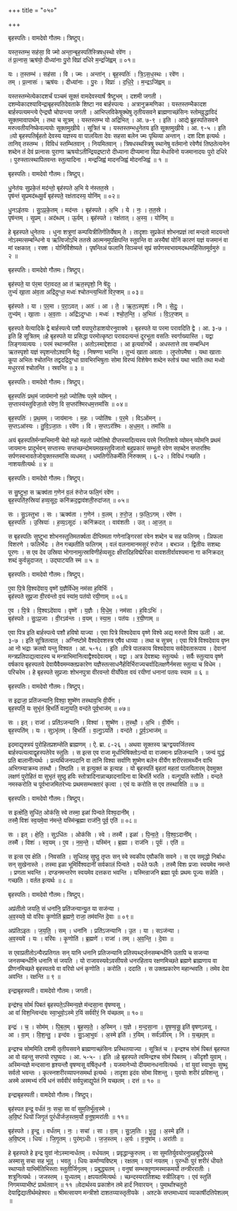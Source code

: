 +++
title = "०५०"

+++


बृहस्पतिः। वामदेवो गौतमः। त्रिष्टुप्।

यस्त॒स्तम्भ॒ सह॑सा॒ वि ज्मो अन्ता॒न्बृह॒स्पति॑स्त्रिषध॒स्थो रवे॑ण ।  
तं प्र॒त्नास॒ ऋष॑यो॒ दीध्या॑नाः पु॒रो विप्रा॑ दधिरे म॒न्द्रजि॑ह्वम् ॥ ०१॥

यः । त॒स्तम्भ॑ । सह॑सा । वि । ज्मः । अन्ता॑न् । बृह॒स्पतिः॑ । त्रि॒ऽस॒ध॒स्थः । रवे॑ण ।  
तम् । प्र॒त्नासः॑ । ऋष॑यः । दीध्या॑नाः । पु॒रः । विप्राः॑ । द॒धि॒रे॒ । म॒न्द्रऽजि॑ह्वम् ॥

यस्तस्तम्भेत्येकादशर्चं पञ्चमं सूक्तं वामदेवस्यार्षं त्रैष्टुभम् । दशमी जगती । दशम्येकादश्याविन्द्राबृहस्पतिदेवताके शिष्टा नव बार्हस्पत्यः । अत्रानुक्रमणिका । यस्तस्तम्भैकादश बार्हस्पत्यमन्त्ये ऐन्द्र्यौ चोपान्त्या जगती । आभिप्लविकेषूक्थेषु तृतीयसवने ब्राह्मणाच्छंसिनः स्तोमव्रुद्धाविदं सूक्तमावापार्थम् । तथा च सूत्रम् । यस्तस्तम्भ यो अद्रिभित् । आ. ७-९ । इति । आद्ये ब्रुहस्पतिसवने मरुत्वतीयनिष्केवल्ययोः सूक्तमुखीये । सूत्रितं च । यस्तस्तम्भधुनेतय इति सूक्तमुखीये । आ. ९-५ । इति ॥यो बृहस्पतिर्बृहतो देवस्य यज्ञस्य वा पालयिता देवः सहसा बलेन ज्मः पृथिव्या अन्तान् । दश दिश इत्यर्थः । तानिव् तस्तम्भ । विविधं स्तम्भितवान् । नियमितवान् । त्रिषधस्थस्त्रिषु स्थानेषु वर्तमानो रवेणैवं तिष्ठतेत्यनेन शब्देन तं देवं प्रत्नासः पुराणा ऋषयोऽतीन्द्रियद्रष्टारो दीध्याना दीप्यमाना विप्रा मेधाविनो यजमानादयः पुरो दधिरे । पुरुस्तात्स्थापितवन्तः स्तुत्यादिना । मन्द्रजिह्वं मादनजिह्वं मोदनजिह्वं ॥ १ ॥

बृहस्पतिः। वामदेवो गौतमः। त्रिष्टुप्।

धु॒नेत॑यः सुप्रके॒तं मद॑न्तो॒ बृह॑स्पते अ॒भि ये न॑स्तत॒स्रे ।  
पृष॑न्तं सृ॒प्रमद॑ब्धमू॒र्वं बृह॑स्पते॒ रक्ष॑तादस्य॒ योनि॑म् ॥ ०२॥

धु॒नऽइ॑तयः । सु॒ऽप्र॒के॒तम् । मद॑न्तः । बृह॑स्पते । अ॒भि । ये । नः॒ । त॒त॒स्रे ।  
पृष॑न्तम् । सृ॒प्रम् । अद॑ब्धम् । ऊ॒र्वम् । बृह॑स्पते । रक्ष॑तात् । अ॒स्य॒ । योनि॑म् ॥

हे बृहस्पते धुनेतयः । धुना शत्रूणां कम्पयित्रीतिर्गतिर्येषाम् ते । तादृशाः सुप्रकेतं शोभनप्रज्ञं त्वां मन्दतो मादयन्तो नोऽस्मत्सम्बन्धिनो य ऋत्विजोऽभि ततस्रे आत्मनमुपक्षिपन्ति स्तुवन्ति वा अस्यैषां योनिं कारणं यज्ञं यजमानं वा मां रक्षकात् । रक्श । योनिर्विशेष्यते । पृषन्तिअं फलानि सिञ्चन्तं सृप्रं सर्पणस्वभावमदब्धमहिंसितमूर्वमुरुं ॥ २ ॥

बृहस्पतिः। वामदेवो गौतमः। त्रिष्टुप्।

बृह॑स्पते॒ या प॑र॒मा प॑रा॒वदत॒ आ त॑ ऋत॒स्पृशो॒ नि षे॑दुः ।  
तुभ्यं॑ खा॒ता अ॑व॒ता अद्रि॑दुग्धा॒ मध्वः॑ श्चोतन्त्य॒भितो॑ विर॒प्शम् ॥ ०३॥

बृह॑स्पते । या । प॒र॒मा । प॒रा॒ऽवत् । अतः॑ । आ । ते॒ । ऋ॒त॒ऽस्पृशः॑ । नि । से॒दुः॒ ।  
तुभ्य॑म् । खा॒ताः । अ॒व॒ताः । अद्रि॑ऽदुग्धाः । मध्वः॑ । श्चो॒त॒न्ति॒ । अ॒भितः॑ । वि॒ऽर॒प्शम् ॥

बृहस्पते येत्यादिके द्वे बार्हस्पत्ये पशौ वपापुरोडाशयोरनुवाक्ये । बृहस्पते या परमा परावदिति द्वे । आ. ३-७ । इति हि सूत्रितम् ॥हे बृहस्पते या प्रसिद्धा परमोत्कृष्टा परावदत्यन्तं दूरभूता वसतिः स्वर्गाख्यास्ति । यद्वा लिङ्गव्यत्ययः । परमं स्थानमस्ति । अतोऽस्माद्देशादा । आ इत्यर्वागर्थे । अधस्तात्ते तव सम्बन्धिन ऋतस्पृशो यज्ञं स्पृशन्तोऽश्वानि षेदुः । निषण्णा भवन्ति । तुभ्यं खाता अवताः । लुप्तोपमैषा । यथा खाताः कूपा अभितः श्चोतन्ति तद्वदद्रिदुग्धा ग्रावभिरभिषुताः सोमा विरप्यं विशेषेण शब्देन स्तोत्रं यथा भवति तथा मध्वो मधुररसं श्चोतन्ति । स्रवन्ति ॥ ३ ॥

बृहस्पतिः। वामदेवो गौतमः। त्रिष्टुप्।

बृह॒स्पतिः॑ प्रथ॒मं जाय॑मानो म॒हो ज्योति॑षः पर॒मे व्यो॑मन् ।  
स॒प्तास्य॑स्तुविजा॒तो रवे॑ण॒ वि स॒प्तर॑श्मिरधम॒त्तमां॑सि ॥ ०४॥

बृह॒स्पतिः॑ । प्र॒थ॒मम् । जाय॑मानः । म॒हः । ज्योति॑षः । प॒र॒मे । विऽओ॑मन् ।  
स॒प्तऽआ॑स्यः । तु॒वि॒ऽजा॒तः । रवे॑ण । वि । स॒प्तऽर॑श्मिः । अ॒ध॒म॒त् । तमां॑सि ॥

अयं बृहस्पतिर्मन्त्राभिमानी चेवो महो महतो ज्योतिषो दीप्तस्यादित्यस्य परमे निरतिशये व्योमन् व्योमनि प्रथमं जायमानः प्रादुर्भवन् सप्तास्यः सप्तच्छन्दोमयमखस्तुविजातो बहुप्रकारं सम्भूतो रवेण सह्ब्देन सप्तरश्मिः सर्पणस्वभावतेजोयुक्तस्तमांसि व्यधमत् । धमतिर्गतिकर्मेति निरुक्तम् । ६-२ । विविधं गच्छति । नाशयतीत्यर्थः ॥ ४ ॥

बृहस्पतिः। वामदेवो गौतमः। त्रिष्टुप्।

स सु॒ष्टुभा॒ स ऋक्व॑ता ग॒णेन॑ व॒लं रु॑रोज फलि॒गं रवे॑ण ।  
बृह॒स्पति॑रु॒स्रिया॑ हव्य॒सूदः॒ कनि॑क्रद॒द्वाव॑शती॒रुदा॑जत् ॥ ०५॥

सः । सु॒ऽस्तुभा । सः । ऋक्व॑ता । ग॒णेन॑ । व॒लम् । रु॒रो॒ज॒ । फ॒लि॒ऽगम् । रवे॑ण ।  
बृह॒स्पतिः॑ । उ॒स्रियाः॑ । ह॒व्य॒ऽसूदः॑ । कनि॑क्रदत् । वाव॑शतीः । उत् । आ॒ज॒त् ॥

स बृहस्पतिः सुष्टुभा शोभनस्तुतिमतर्क्वता दीप्तिमता गणेनाङ्गिरसां रवेन शब्देन च सह फलिगम् । ञिफला विशरणे । फलिर्भेदः । तेन गच्छतीति फलिगम् । वलं वलनामानमसुरं रुरोज । बभञ्ज । द्वितीयः सशब्दः पूरणः । स एव देव उस्रिया भोगानामुत्स्राविणीर्हव्यसूदः क्षीरादिहविष्प्रेरिका वावशतीर्वावश्यमाना गा कनिक्रदत् शब्दं कुर्वन्नुदाजत् । उद्घाटयति स्म ॥ ५ ॥

बृहस्पतिः। वामदेवो गौतमः। त्रिष्टुप्।

ए॒वा पि॒त्रे वि॒श्वदे॑वाय॒ वृष्णे॑ य॒ज्ञैर्वि॑धेम॒ नम॑सा ह॒विर्भिः॑ ।  
बृह॑स्पते सुप्र॒जा वी॒रव॑न्तो व॒यं स्या॑म॒ पत॑यो रयी॒णाम् ॥ ०६॥

ए॒व । पि॒त्रे । वि॒श्वऽदे॑वाय । वृष्णे॑ । य॒ज्ञैः । वि॒धे॒म॒ । नम॑सा । ह॒विःऽभिः॑ ।  
बृह॑स्पते । सु॒ऽप्र॒जाः । वी॒रऽव॑न्तः । व॒यम् । स्या॒म॒ । पत॑यः । र॒यी॒णाम् ॥

एवा पित्र इति बार्हस्पत्ये पशौ हविषो याज्या । एवा पित्रे विश्वदेवाय वृष्णे विश्वे अद्य मरुतो विश्व ऊती । आ. ३-७ । इति सूत्रितत्वात् । अग्निष्टोमे वैश्वदेवशस्त्र एषैव धाय्या । तथा च सुत्रम् । एवा पित्रे विश्वदेवाय वृष्न आ नो भद्राः क्रतवो यन्तु विश्वत । आ. ५-१८ । इति ॥पित्रे पालकाय विश्वदेवाय सर्वदेवतारूपाय । देवानां मन्त्रप्रतिपाद्यत्वादस्य च मन्त्राभिमानित्वाद्वैश्वदेवत्वम् । यद्वा । अत्र देवशब्दः स्तुत्यर्थः । सर्वैः स्तुत्याय वृष्णे वर्षकाय बृहस्पतये देवायैवैवमम्य्क्तप्रकारेण यज्ञैस्तत्साधनैर्हविर्भिराज्यचर्वादिलक्षणैर्नमसा स्तुत्या च विधेम । परिचरेम । हे बृहस्पते सुप्रजाः शोभनपुत्रा वीरवन्तो वीर्योपेता वयं रयीणां धनानां पतयः स्याम ॥ ६ ॥

बृहस्पतिः। वामदेवो गौतमः। त्रिष्टुप्।

स इद्राजा॒ प्रति॑जन्यानि॒ विश्वा॒ शुष्मे॑ण तस्थाव॒भि वी॒र्ये॑ण ।  
बृह॒स्पतिं॒ यः सुभृ॑तं बि॒भर्ति॑ वल्गू॒यति॒ वन्द॑ते पूर्व॒भाज॑म् ॥ ०७॥

सः । इत् । राजा॑ । प्रति॑ऽजन्यानि । विश्वा॑ । शुष्मे॑ण । त॒स्थौ॒ । अ॒भि । वी॒र्ये॑ण ।  
बृह॒स्पति॑म् । यः । सुऽभृ॑तम् । बि॒भर्ति॑ । व॒ल्गु॒ऽयति॑ । वन्द॑ते । पू॒र्व॒ऽभाज॑म् ॥

इदमाद्यृक्त्रयं पुरोहितप्रशम्सेति ब्राह्मणम् । ऐ. ब्रा. ८-२६ । अथवा सूक्तस्य ऋग्द्वयवर्जितस्य बार्हस्पत्यत्वाद्वृहस्पतेरेव स्तुतिः । स इत्स एव राजा मूर्धाभिषिक्तोऽन्यो वा राजमानः प्रतिजन्यानि । जन्यं युद्धं प्रति बालानीत्यर्थः । प्रत्यर्थिजनपदानि वा तानि विश्वा सर्वाणि शुष्मेण बलेन वीर्येण शरीरसामर्थ्येन वाभि अभिगम्याक्रम्य तस्थौ । तिष्ठति । स इत्युक्तं क इत्याह । यो बृहस्पतिं बृहतां महतां पालयितारम् देवमुक्त लक्षणं पुरोहितं वा सुभृतं सुष्ठु हविः स्तोत्रादिनान्नाच्छादनादिना वा बिभर्ति भरति । वल्गूयति स्तौति । वन्दते नमस्करोति च पूर्वभाजमितरेभ्यः प्रथमसम्भक्तारं कृत्वा । एवं यः करोति स एव तस्थाविति ॥ ७ ॥

बृहस्पतिः। वामदेवो गौतमः। त्रिष्टुप्।

स इत्क्षे॑ति॒ सुधि॑त॒ ओक॑सि॒ स्वे तस्मा॒ इळा॑ पिन्वते विश्व॒दानी॑म् ।  
तस्मै॒ विशः॑ स्व॒यमे॒वा न॑मन्ते॒ यस्मि॑न्ब्र॒ह्मा राज॑नि॒ पूर्व॒ एति॑ ॥ ०८॥

सः । इत् । क्षे॒ति॒ । सुऽधि॑तः । ओक॑सि । स्वे । तस्मै॑ । इळा॑ । पि॒न्व॒ते॒ । वि॒श्व॒ऽदानी॑म् ।  
तस्मै॑ । विशः॑ । स्व॒यम् । ए॒व । न॒म॒न्ते॒ । यस्मि॑न् । ब्र॒ह्मा । राज॑नि । पूर्वः॑ । एति॑ ॥

स इत्स एव क्षेति । निवसति । सुधितह् सुष्ठु तृप्तः सन् स्वे स्वकीय एवौकसि सवने । स एव समृद्धो निर्बाधः सन् सुखेनास्ते । तस्मा इळा भूमिर्विश्वदानीं सर्वकालं पिन्वते । वर्धते फलैः । तस्मै विशः प्रजाः स्वयमेव नमन्ते । प्रणता भवन्ति । दण्डनमन्तरेण स्वयमेव दत्तकरा भवन्ति । यस्मिन्राजनि ब्रह्मा पूर्वः प्रथमः पूज्यः सन्नेति । गच्छति । वर्तत इत्यर्थः ॥ ८ ॥

बृहस्पतिः। वामदेवो गौतमः। त्रिष्टुप्।

अप्र॑तीतो जयति॒ सं धना॑नि॒ प्रति॑जन्यान्यु॒त या सज॑न्या ।  
अ॒व॒स्यवे॒ यो वरि॑वः कृ॒णोति॑ ब्र॒ह्मणे॒ राजा॒ तम॑वन्ति दे॒वाः ॥ ०९॥

अप्र॑तिऽइतः । ज॒य॒ति॒ । सम् । धना॑नि । प्रति॑ऽजन्यानि । उ॒त । या । सऽज॑न्या ।  
अ॒व॒स्यवे॑ । यः । वरि॑वः । कृ॒णोति॑ । ब्र॒ह्मणे॑ । राजा॑ । तम् । अ॒व॒न्ति॒ । दे॒वाः ॥

स एवाप्रतीतोऽन्यैरप्रतिगतः सन् यानि धनानि प्रतिजन्यानि प्रतिस्पर्थ्द्जनसम्बन्धीनि उतापि च सजन्या जनसम्बन्धीनि धनानि सं जयति । यो राजावस्यवेऽवसीयसे धनरहिताय रक्षणमिच्छते ब्रह्मणे ब्राह्मणाय वा प्रीणनमिच्छते बृहस्पतये वा वरिवो धनं कृणोति । करोति । ददाति । स उक्तप्रकारेण महान्भवति । तमेव देवा अवन्ति । रक्षन्ति ॥ ९ ॥

इन्द्राबृहस्पती। वामदेवो गौतमः। जगती।

इन्द्र॑श्च॒ सोमं॑ पिबतं बृहस्पते॒ऽस्मिन्य॒ज्ञे म॑न्दसा॒ना वृ॑षण्वसू ।  
आ वां॑ विश॒न्त्विन्द॑वः स्वा॒भुवो॒ऽस्मे र॒यिं सर्व॑वीरं॒ नि य॑च्छतम् ॥ १०॥

इन्द्रः॑ । च॒ । सोम॑म् । पि॒ब॒त॒म् । बृ॒ह॒स्प॒ते॒ । अ॒स्मिन् । य॒ज्ञे । म॒न्द॒सा॒ना । वृ॒ष॒ण्व॒सू॒ इति॑ वृषण्ऽवसू ।  
आ । वा॒म् । वि॒श॒न्तु॒ । इन्द॑वः । सु॒ऽआ॒भुवः॑ । अ॒स्मे इति॑ । र॒यिम् । सर्व॑ऽवीरम् । नि । य॒च्छ॒त॒म् ॥

इन्द्रश्च सोममिति दशमी तृतीयसवने ब्राह्मणाच्छंसिनः प्रस्थितयाज्या । सूत्रितं च । इन्द्रश्च सोमं पिबतं बृहस्पत आ वो वहन्तु सप्तयो रघुष्यदः । आ. ५-५- । इति ॥हे बृहस्पते त्वमिन्द्रश्च सोमं पिबतम् । कीदृशौ युवाम् । अस्मिन्यज्ञे मन्दसाना हृश्यन्तौ वृषण्वसू वर्षितृधनौ । यजमानेभ्यो दीयमानधनावित्यर्थः । वां युवां स्वाभुवः सुष्थु सर्वतो भवन्तः । कृत्स्नशरीरव्यापनसमर्था इत्यर्थः । तादृशा इदंवः सोमा विशन्तु । युवयोः शरीरं प्रविशन्तु । अस्मे अस्मभ्यं रयिं धनं सर्ववीरं सर्वपुत्त्राद्युपेतं नि यच्छतम् । दत्तं ॥ १० ॥

इन्द्राबृहस्पती। वामदेवो गौतमः। त्रिष्टुप्।

बृह॑स्पत इन्द्र॒ वर्ध॑तं नः॒ सचा॒ सा वां॑ सुम॒तिर्भू॑त्व॒स्मे ।  
अ॒वि॒ष्टं धियो॑ जिगृ॒तं पुरं॑धीर्जज॒स्तम॒र्यो व॒नुषा॒मरा॑तीः ॥ ११॥

बृह॑स्पते । इ॒न्द्र॒ । वर्ध॑तम् । नः॒ । सचा॑ । सा । वा॒म् । सु॒ऽम॒तिः । भू॒तु॒ । अ॒स्मे इति॑ ।  
अ॒वि॒ष्टम् । धियः॑ । जि॒गृ॒तम् । पुर॑म्ऽधीः । ज॒ज॒स्तम् । अ॒र्यः । व॒नुषा॑म् । अरा॑तीः ॥

हे बृहस्पते हे इन्द्र युवां नोऽस्मान्वर्धतम् । वर्धयतम् । प्रवृद्धान्कुरुतम् । सा सुमतिर्युवयोरनुग्रहबुद्धिरस्मे अस्मासु सचा सह भूतु । भवतु । धियः कर्माण्यविष्टम् । रक्षतम् । पारं नयतम् । पुरन्धीः पुरं शरीरं धीयते स्थाप्यते याभिर्मतिभिस्ताः स्तुतीर्जिगृतम् । प्रबुद्ध्यतम् । वनुषां सम्भक्तॄणामस्माकमर्यो तन्त्रीररातीः । शत्रूनित्यर्थः । जजस्तम् । युध्यतम् । क्षपयतमित्यर्थः । च्छन्दस्यरातिशब्दः स्त्रीलिङ्गः । एवं स्तुतिं निगमय्याभीष्टं प्रार्थतवान् ॥ ११ ॥वेदार्थस्य प्रकाशेन तमे हार्दं निवारयन् । पुमार्थांश्चतुरो देयाद्विद्यातीर्थमहेश्वरः ॥ श्रीमत्सायण मन्त्रीशो दाशतय्यास्तृतीयके । अश्टके सप्तमाध्यायं व्याकार्षीदतिपेशलम् ॥